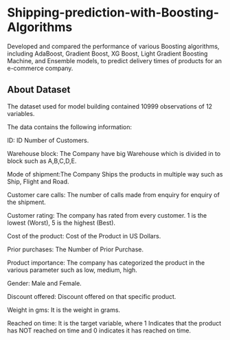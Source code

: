 # Shipping-prediction-with-Boosting-Algorithms

Developed and compared the performance of various Boosting algorithms, including AdaBoost, Gradient Boost, XG Boost, Light Gradient Boosting Machine, and Ensemble models, to predict delivery times of products for an e-commerce company.

## About Dataset

The dataset used for model building contained 10999 observations of 12 variables.

The data contains the following information:

ID: ID Number of Customers.

Warehouse block: The Company have big Warehouse which is divided in to block such as A,B,C,D,E.

Mode of shipment:The Company Ships the products in multiple way such as Ship, Flight and Road.

Customer care calls: The number of calls made from enquiry for enquiry of the shipment.

Customer rating: The company has rated from every customer. 1 is the lowest (Worst), 5 is the highest (Best).

Cost of the product: Cost of the Product in US Dollars.

Prior purchases: The Number of Prior Purchase.

Product importance: The company has categorized the product in the various parameter such as low, medium, high.

Gender: Male and Female.

Discount offered: Discount offered on that specific product.

Weight in gms: It is the weight in grams.

Reached on time: It is the target variable, where 1 Indicates that the product has NOT reached on time and 0 indicates it has reached on time.

